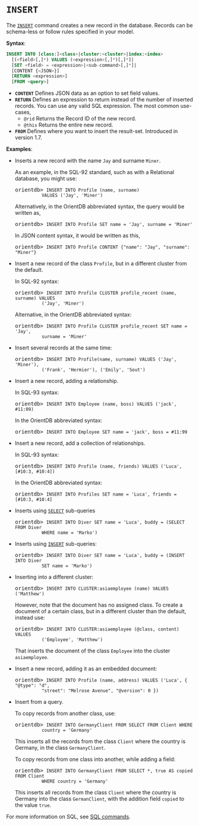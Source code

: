 # `INSERT`

The [`INSERT`](SQL-Insert.md) command creates a new record in the database.  Records can be schema-less or follow rules specified in your model.

**Syntax**:

```sql
INSERT INTO [class:]<class>|cluster:<cluster>|index:<index>
  [(<field>[,]*) VALUES (<expression>[,]*)[,]*]|
  [SET <field> = <expression>|<sub-command>[,]*]|
  [CONTENT {<JSON>}]
  [RETURN <expression>] 
  [FROM <query>]
```

- **`CONTENT`** Defines JSON data as an option to set field values.
- **`RETURN`** Defines an expression to return instead of the number of inserted records.  You can use any valid SQL expression.  The most common use-cases,
  - `@rid` Returns the Record ID of the new record.
  - `@this` Returns the entire new record.
- **`FROM`** Defines where you want to insert the result-set.  Introduced in version 1.7.

**Examples**:

- Inserts a new record with the name `Jay` and surname `Miner`.

  As an example, in the SQL-92 standard, such as with a Relational database, you might use:

  <pre>
  orientdb> <code class="lang-sql userinput">INSERT INTO Profile (name, surname) 
            VALUES ('Jay', 'Miner')</code>
  </pre>

  Alternatively, in the OrientDB abbreviated syntax, the query would be written as,

  <pre>
  orientdb> <code class="lang-sql userinput">INSERT INTO Profile SET name = 'Jay', surname = 'Miner'</code>
  </pre>

  In JSON content syntax, it would be written as this,

  <pre>
  orientdb> <code class="lang-sql userinput">INSERT INTO Profile CONTENT {"name": "Jay", "surname": "Miner"}</code>
  </pre>

- Insert a new record of the class `Profile`, but in a different cluster from the default.  

  In SQL-92 syntax:

  <pre>
  orientdb> <code class="lang-sql userinput">INSERT INTO Profile CLUSTER profile_recent (name, surname) VALUES 
            ('Jay', 'Miner')</code>
  </pre>

  Alternative, in the OrientDB abbreviated syntax:

  <pre>
  orientdb> <code class="lang-sql userinput">INSERT INTO Profile CLUSTER profile_recent SET name = 'Jay', 
            surname = 'Miner'</code>
  </pre>

- Insert several records at the same time:

  <pre>
  orientdb> <code class="lang-sql userinput">INSERT INTO Profile(name, surname) VALUES ('Jay', 'Miner'), 
            ('Frank', 'Hermier'), ('Emily', 'Sout')</code>
  </pre>

- Insert a new record, adding a relationship.

  In SQL-93 syntax:

  <pre>
  orientdb> <code class="lang-sql userinput">INSERT INTO Employee (name, boss) VALUES ('jack', #11:09)</code>
  </pre>

  In the OrientDB abbreviated syntax:

  <pre>
  orientdb> <code class="lang-sql userinput">INSERT INTO Employee SET name = 'jack', boss = #11:99</code>
  </pre>

- Insert a new record, add a collection of relationships.

  In SQL-93 syntax:

  <pre>
  orientdb> <code class="lang-sql userinput">INSERT INTO Profile (name, friends) VALUES ('Luca', [#10:3, #10:4])</code>
  </pre>

  In the OrientDB abbreviated syntax:

  <pre>
  orientdb> <code class="lang-sql userinput">INSERT INTO Profiles SET name = 'Luca', friends = [#10:3, #10:4]</code>
  </pre>

- Inserts using [`SELECT`](SQL-Query.md) sub-queries

  <pre>
  orientdb> <code class="lang-sql userinput">INSERT INTO Diver SET name = 'Luca', buddy = (SELECT FROM Diver 
            WHERE name = 'Marko')</code>
  </pre>

- Inserts using [`INSERT`](SQL-Insert.md) sub-queries:

  <pre>
  orientdb> <code class="lang-sql userinput">INSERT INTO Diver SET name = 'Luca', buddy = (INSERT INTO Diver 
            SET name = 'Marko')</code>
  </pre>

- Inserting into a different cluster:

  <pre>
  orientdb> <code class="lang-sql userinput">INSERT INTO CLUSTER:asiaemployee (name) VALUES ('Matthew')</code>
  </pre>

  However, note that the document has no assigned class.  To create a document of a certain class, but in a different cluster than the default, instead use:

  <pre>
  orientdb> <code class="lang-sql userinput">INSERT INTO CLUSTER:asiaemployee (@class, content) VALUES 
            ('Employee', 'Matthew')</code>
  </pre>

  That inserts the document of the class `Employee` into the cluster `asiaemployee`.

- Insert a new record, adding it as an embedded document:

  <pre>
  orientdb> <code class="lang-sql userinput">INSERT INTO Profile (name, address) VALUES ('Luca', { "@type": "d", 
            "street": "Melrose Avenue", "@version": 0 })</code>
  </pre>

- Insert from a query.

  To copy records from another class, use:

  <pre>
  orientdb> <code class="lang-sql userinput">INSERT INTO GermanyClient FROM SELECT FROM Client WHERE 
            country = 'Germany'</code>
  </pre>

  This inserts all the records from the class `Client` where the country is Germany, in the class `GermanyClient`.

  To copy records from one class into another, while adding a field:

  <pre>
  orientdb> <code class="lang-sql userinput">INSERT INTO GermanyClient FROM SELECT *, true AS copied FROM Client 
            WHERE country = 'Germany'</code>
  </pre>

  This inserts all records from the class `Client` where the country is Germany into the class `GermanClient`, with the addition field `copied` to the value `true`.

For more information on SQL, see [SQL commands](SQL.md).
